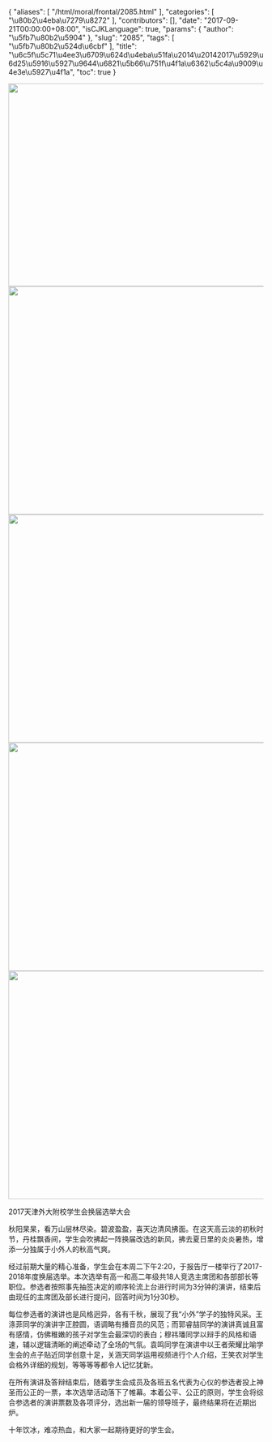 {
    "aliases": [
        "/html/moral/frontal/2085.html"
    ],
    "categories": [
        "\u80b2\u4eba\u7279\u8272"
    ],
    "contributors": [],
    "date": "2017-09-21T00:00:00+08:00",
    "isCJKLanguage": true,
    "params": {
        "author": "\u5fb7\u80b2\u5904"
    },
    "slug": "2085",
    "tags": [
        "\u5fb7\u80b2\u524d\u6cbf"
    ],
    "title": "\u6c5f\u5c71\u4ee3\u6709\u624d\u4eba\u51fa\u2014\u20142017\u5929\u6d25\u5916\u5927\u9644\u6821\u5b66\u751f\u4f1a\u6362\u5c4a\u9009\u4e3e\u5927\u4f1a",
    "toc": true
}


<img
    src="https://cdn.tfls.online/mirror/full/e3ee26461ffd07ec7b2adaeadf9d7396242dd1db.jpg"
    style="display:block;margin-left:auto;margin-right:auto;"
    decoding="async"
    fetchpriority="auto"
    loading="lazy"
    height="400"
    width="600"
/>
<img
    src="https://cdn.tfls.online/mirror/full/7818019ed584a09fbf43666d99fbe78ee640f0a7.jpg"
    style="display:block;margin-left:auto;margin-right:auto;"
    decoding="async"
    fetchpriority="auto"
    loading="lazy"
    height="450"
    width="600"
/>
<img
    src="https://cdn.tfls.online/mirror/full/09b30dfff04cd833f250c1cec77abe27ad2c438b.jpg"
    style="display:block;margin-left:auto;margin-right:auto;"
    decoding="async"
    fetchpriority="auto"
    loading="lazy"
    height="450"
    width="600"
/>
<img
    src="https://cdn.tfls.online/mirror/full/ea449bee31178891936a0e0202a2df4495429c9f.jpg"
    style="display:block;margin-left:auto;margin-right:auto;"
    decoding="async"
    fetchpriority="auto"
    loading="lazy"
    height="450"
    width="600"
/>
<img
    src="https://cdn.tfls.online/mirror/full/72290ebde6388f51838168f29b296a484f9ecfbb.jpg"
    style="display:block;margin-left:auto;margin-right:auto;"
    decoding="async"
    fetchpriority="auto"
    loading="lazy"
    height="450"
    width="600"
/>




  





2017天津外大附校学生会换届选举大会









秋阳杲杲，看万山层林尽染。碧波盈盈，喜天边清风拂面。在这天高云淡的初秋时节，丹桂飘香间，学生会吹拂起一阵换届改选的新风，拂去夏日里的炎炎暑热，增添一分独属于小外人的秋高气爽。




经过前期大量的精心准备，学生会在本周二下午2:20，于报告厅一楼举行了2017-2018年度换届选举。本次选举有高一和高二年级共18人竞选主席团和各部部长等职位。参选者按照事先抽签决定的顺序轮流上台进行时间为3分钟的演讲，结束后由现任的主席团及部长进行提问，回答时间为1分30秒。




每位参选者的演讲也是风格迥异，各有千秋，展现了我“小外”学子的独特风采。王涤菲同学的演讲字正腔圆，语调略有播音员的风范；而郭睿喆同学的演讲真诚且富有感情，仿佛稚嫩的孩子对学生会最深切的表白；穆祎璠同学以辩手的风格和语速，辅以逻辑清晰的阐述牵动了全场的气氛。袁鸣同学在演讲中以王者荣耀比喻学生会的点子贴近同学创意十足，关涵天同学运用视频进行个人介绍，王笑农对学生会格外详细的规划，等等等等都令人记忆犹新。




在所有演讲及答辩结束后，随着学生会成员及各班五名代表为心仪的参选者投上神圣而公正的一票，本次选举活动落下了帷幕。本着公平、公正的原则，学生会将综合参选者的演讲票数及各项评分，选出新一届的领导班子，最终结果将在近期出炉。




十年饮冰，难凉热血，和大家一起期待更好的学生会。









  



